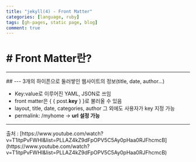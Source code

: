 ```yaml
---
title: "jekyll(4) - Front Matter"
categories: [language, ruby]
tags: [gh-pages, static page, blog]
comment: true
---
```


# # Front Matter란?

<hr>
## --- 3개의 하이픈으로 둘러쌓인 웹사이트의 정보(title, date, author...)

- Key:value로 이루어진 YAML, JSON로 쓰임
- front matter은 { { post.<b>key</b> } }로 불러올 수 있음
- layout, title, date, categories, author 그 외에도 사용자가 key 지정 가능
- permalink: /myhome -> <b>url 설정 가능</b>

<hr>
 출처 : [https://www.youtube.com/watch?v=T1itpPvFWHI&list=PLLAZ4kZ9dFpOPV5C5Ay0pHaa0RJFhcmcB](https://www.youtube.com/watch?v=T1itpPvFWHI&list=PLLAZ4kZ9dFpOPV5C5Ay0pHaa0RJFhcmcB)
